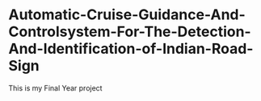 # Automatic-Cruise-Guidance-And-Controlsystem-For-The-Detection-And-Identification-of-Indian-Road-Sign
This is my Final Year project
